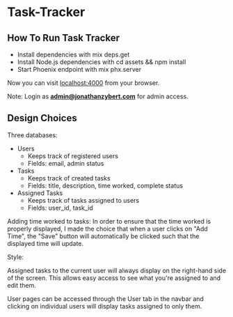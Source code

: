 # Task-Tracker

## How To Run Task Tracker
- Install dependencies with mix deps.get
- Install Node.js dependencies with cd assets && npm install
- Start Phoenix endpoint with mix phx.server

Now you can visit [localhost:4000](localhost:4000) from your browser.

Note: Login as **admin@jonathanzybert.com** for admin access.

## Design Choices
Three databases:
- Users
  - Keeps track of registered users
  - Fields: email, admin status
- Tasks
  - Keeps track of created tasks
  - Fields: title, description, time worked, complete status
- Assigned Tasks
  - Keeps track of tasks assigned to users
  - Fields: user_id, task_id

Adding time worked to tasks:
In order to ensure that the time worked is properly displayed, I made
the choice that when a user clicks on "Add Time", the "Save" button will
automatically be clicked such that the displayed time will update.

Style:

Assigned tasks to the current user will always display on the right-hand side
of the screen. This allows easy access to see what you're assigned
to and edit them.

User pages can be accessed through the User tab in the navbar and clicking
on individual users will display tasks assigned to only them.